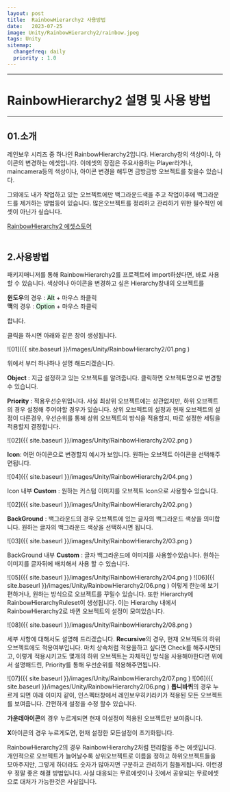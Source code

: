 ```yaml
---
layout: post
title:  RainbowHierarchy2 사용방법
date:   2023-07-25
image: Unity/RainbowHierarchy2/rainbow.jpeg
tags: Unity
sitemap:
  changefreq: daily
  priority : 1.0
---
```




---
# RainbowHierarchy2 설명 및 사용 방법
---

## 01.소개

레인보우 시리즈 중 하나인 RainbowHierarchy2입니다.
Hierarchy창의 색상이나, 아이콘의 변경하는 에셋입니다. 이에셋의 장점은 주요사용하는 Player라거나, maincamera등의 색상이나, 아이콘 변경을 해두면 금방금방 오브젝트를 찾을수 있습니다.

그외에도 내가 작업하고 있는 오브젝트에만 백그라운드색을 주고 작업이후에 백그라운드를 제거하는 방법등이 있습니다. 많은오브젝트를 정리하고 관리하기 위한 필수적인 에셋이 아닌가 싶습니다.

[RainbowHierarchy2 에셋스토어](https://assetstore.unity.com/packages/tools/utilities/rainbow-hierarchy-2-106670)
<br><br>

## 2.사용방법

패키지매니저를 통해 RainbowHierarchy2를 프로젝트에 import하셨다면, 바로 사용 할 수 있습니다.
색상이나 아이콘을 변경하고 싶은 Hierarchy창내의 오브젝트를 

**윈도우**의 경우 : <mark style='background-color: #dcffe4'>Alt</mark> + 마우스 좌클릭<br>
**맥**의 경우 : <mark style='background-color: #dcffe4'>Option</mark> + 마우스 좌클릭

합니다.

클릭을 하시면 아래와 같은 창이 생성됩니다.

![01]({{ site.baseurl }}/images/Unity/RainbowHierarchy2/01.png )

위에서 부터 하나하나 설명 해드리겠습니다.

**Object** : 지금 설정하고 있는 오브젝트를 알려줍니다. 클릭하면 오브젝트명으로 변경할수 있습니다.

**Priority** : 적용우선순위입니다. 사실 최상위 오브젝트에는 상관없지만, 하위 오브젝트의 경우 설정해 주어야할 경우가 있습니다. 상위 오브젝트의 설정과 현재 오브젝트의 설정이 다른경우, 우선순위를 통해 상위 오브젝트의 방식을 적용할지, 따로 설정한 세팅을 적용할지 결정합니다.

![02]({{ site.baseurl }}/images/Unity/RainbowHierarchy2/02.png )

**Icon**: 어떤 아이콘으로 변경할지 예시가 보입니다. 원하는 오브젝트 아이콘을 선택해주면됩니다. 

![04]({{ site.baseurl }}/images/Unity/RainbowHierarchy2/04.png )

Icon 내부 **Custom** :  원하는 커스텀 이미지를 오브젝트 Icon으로 사용할수 있습니다.

![02]({{ site.baseurl }}/images/Unity/RainbowHierarchy2/02.png )

**BackGround** : 백그라운드의 경우 오브젝트에 있는 글자의 백그라운드 색상을 의미합니다. 원하는 글자의 백그라운드 색상을 선택하시면 됩니다.

![03]({{ site.baseurl }}/images/Unity/RainbowHierarchy2/03.png )

BackGround 내부 **Custom** : 글자 백그라운드에 이미지를 사용할수있습니다. 원하는 이미지를 글자뒤에 배치해서 사용 할 수 있습니다.

![05]({{ site.baseurl }}/images/Unity/RainbowHierarchy2/04.png )
![06]({{ site.baseurl }}/images/Unity/RainbowHierarchy2/06.png )
이렇게 한눈에 보기편하거나, 원하는 방식으로  오브젝트를 꾸밀수 있습니다. 또한 Hierarchy에 RainbowHierarchyRuleset이 생성됩니다. 이는 Hierarchy 내에서 RainbowHierarchy2로 바뀐 오브젝트의 설정이 모여있습니다.

![08]({{ site.baseurl }}/images/Unity/RainbowHierarchy2/08.png )

세부 사항에 대해서도 설명해 드리겠습니다.
**Recursive**의 경우, 현재 오브젝트의 하위 오브젝트에도 적용여부입니다. 마치 상속처럼 적용을하고 싶다면 Check를 해주시면되고, 이렇게 적용시키고도 몇개의 하위 오브젝트는 자체적인 방식을 사용해야한다면 위에서 설명해드린, Priority를 통해 우선순위를 적용해주면됩니다.

![07]({{ site.baseurl }}/images/Unity/RainbowHierarchy2/07.png )
![06]({{ site.baseurl }}/images/Unity/RainbowHierarchy2/06.png )
**톱니바퀴**의 경우 누르게 되면 아래 이미지 같이, 인스펙터창에서 레인보우히키라키가 적용된 모든 오브젝트를 보여줍니다. 간편하게 설정을 수정 할수 있습니다.

**가운데아이콘**의 경우 누르게되면 현재 이설정이 적용된 오브젝트만 보여줍니다.

**X**아이콘의 경우 누르게도면, 현재 설정한 모든설정이 초기화됩니다.

RainbowHierarchy2의 경우 RainbowHierarchy2처럼 편리함을 주는 에셋입니다. 개인적으로 오브젝트가 늘어날수록 상위오브젝트로 이름을 정하고 하위오브젝트들을 모아주지만, 그렇게 하더라도 숫자가 많아지면 구분하고 관리하기 힘들게됩니다. 이런경우 정말 좋은 해결 방법입니다. 사실 대응되는 무료에셋이나 깃에서 공유되는 무료에셋으로 대처가 가능한것은 사실입니다. 